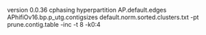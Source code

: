 version 0.0.36
cphasing hyperpartition AP.default.edges APhifiOv16.bp.p_utg.contigsizes default.norm.sorted.clusters.txt -pt prune.contig.table -inc -t 8 -k0:4